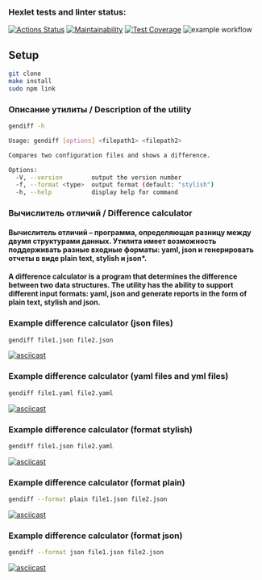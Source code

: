 ### Hexlet tests and linter status:
[![Actions Status](https://github.com/jessdrk/fullstack-javascript-project-46/actions/workflows/hexlet-check.yml/badge.svg)](https://github.com/jessdrk/fullstack-javascript-project-46/actions)
[![Maintainability](https://api.codeclimate.com/v1/badges/6754ad6f72addbb95932/maintainability)](https://codeclimate.com/github/jessdrk/fullstack-javascript-project-46/maintainability)
[![Test Coverage](https://api.codeclimate.com/v1/badges/6754ad6f72addbb95932/test_coverage)](https://codeclimate.com/github/jessdrk/fullstack-javascript-project-46/test_coverage)
![example workflow](https://github.com/jessdrk/fullstack-javascript-project-46/actions/workflows/nodejs.yml/badge.svg)

## Setup
```bash
git clone
make install
sudo npm link
```

### Описание утилиты / Description of the utility
```bash
gendiff -h
```
```bash
Usage: gendiff [options] <filepath1> <filepath2>

Compares two configuration files and shows a difference.

Options:
  -V, --version        output the version number
  -f, --format <type>  output format (default: "stylish")
  -h, --help           display help for command
```


### Вычислитель отличий / Difference calculator
#### Вычислитель отличий – программа, определяющая разницу между двумя структурами данных. Утилита имеет возможность поддерживать разные входные форматы: **yaml**, **json** и генерировать отчеты в виде **plain** text, **stylish** и **json***.
#### A difference calculator is a program that determines the difference between two data structures. The utility has the ability to support different input formats: **yaml**, **json** and generate reports in the form of **plain** text, **stylish** and **json**.

### Example difference calculator (json files)
```bash
gendiff file1.json file2.json
```
[![asciicast](https://asciinema.org/a/622019.svg)](https://asciinema.org/a/622019)

### Example difference calculator (yaml files and yml files)
```bash
gendiff file1.yaml file2.yaml
```
[![asciicast](https://asciinema.org/a/622750.svg)](https://asciinema.org/a/622750)

### Example difference calculator (format stylish)
```bash
gendiff file1.json file2.yaml
```
[![asciicast](https://asciinema.org/a/625154.svg)](https://asciinema.org/a/625154)

### Example difference calculator (format plain)
```bash
gendiff --format plain file1.json file2.json
```
[![asciicast](https://asciinema.org/a/624194.svg)](https://asciinema.org/a/624194)

### Example difference calculator (format json)
```bash
gendiff --format json file1.json file2.json
```
[![asciicast](https://asciinema.org/a/624232.svg)](https://asciinema.org/a/624232)